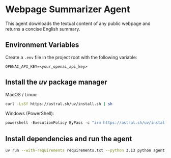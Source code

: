 # Webpage Summarizer Agent

This agent downloads the textual content of any public webpage and returns a concise English summary.

## Environment Variables
Create a `.env` file in the project root with the following variable:

```
OPENAI_API_KEY=<your_openai_api_key>
```

## Install the *uv* package manager

MacOS / Linux:
```bash
curl -LsSf https://astral.sh/uv/install.sh | sh
```

Windows (PowerShell):
```powershell
powershell -ExecutionPolicy ByPass -c "irm https://astral.sh/uv/install.ps1 | iex"
```

## Install dependencies and run the agent
```bash
uv run --with-requirements requirements.txt --python 3.13 python agent.py --url "https://example.com"
```
